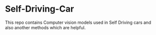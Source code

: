 # Self-Driving-Car
This repo contains Computer vision models used in Self Driving cars and also another methods which are helpful.
